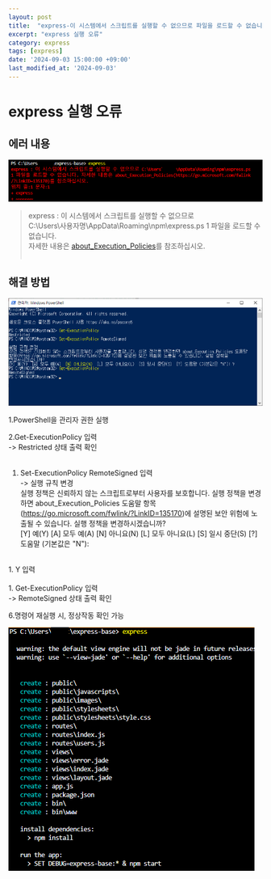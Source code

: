```yaml
---
layout: post
title:  "express-이 시스템에서 스크립트를 실행할 수 없으므로 파일을 로드할 수 없습니다"
excerpt: "express 실행 오류"
category: express
tags: [express]
date: '2024-09-03 15:00:00 +09:00'
last_modified_at: '2024-09-03'
---
```


# express 실행 오류

## 에러 내용

<img src="https://github.com/Algoruu/Algoruu.github.io/blob/main/_posts/img03/image-03.png?raw=true">

> express : 이 시스템에서 스크립트를 실행할 수 없으므로<br>
> C:\Users\사용자명\AppData\Roaming\npm\express.ps 1 파일을 로드할 수 없습니다. <br>
> 자세한 내용은 [about_Execution_Policies](https://go.microsoft.com/fwlink/?LinkID=135170)를 참조하십시오.<br><br/>

## 해결 방법

<img src="https://github.com/Algoruu/Algoruu.github.io/blob/main/_posts/img03/image-04.png?raw=true">

1.PowerShell을 관리자 권한 실행<br>

2.Get-ExecutionPolicy 입력<br>
-> Restricted 상태 출력 확인<br>
<br>
1. Set-ExecutionPolicy RemoteSigned 입력<br>
-> 실행 규칙 변경<br>
실행 정책은 신뢰하지 않는 스크립트로부터 사용자를 보호합니다. 실행 정책을 변경하면 about_Execution_Policies 도움말
항목(https://go.microsoft.com/fwlink/?LinkID=135170)에 설명된 보안 위험에 노출될 수 있습니다. 실행 정책을 변경하시겠습니까?<br>
[Y] 예(Y) [A] 모두 예(A) [N] 아니요(N) [L] 모두 아니요(L) [S] 일시 중단(S) [?] 도움말 (기본값은 "N"):<br>
<br>
1. Y 입력<br>
<br>
1. Get-ExecutionPolicy 입력<br>
-> RemoteSigned 상태 출력 확인<br>

6.명령어 재실행 시, 정상작동 확인 가능<br>

<img src="https://github.com/Algoruu/Algoruu.github.io/blob/main/_posts/img03/image-05.png?raw=true">

<br><br/>
